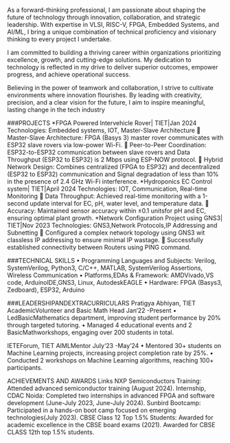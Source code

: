 As a forward-thinking professional, I am passionate about shaping the future of technology through innovation, collaboration, and strategic leadership. With expertise in VLSI, RISC-V, FPGA, Embedded Systems, and AI/ML, I bring a unique combination of technical proficiency and visionary thinking to every project I undertake.

I am committed to building a thriving career within organizations prioritizing excellence, growth, and cutting-edge solutions. My dedication to technology is reflected in my drive to deliver superior outcomes, empower progress, and achieve operational success.

Believing in the power of teamwork and collaboration, I strive to cultivate environments where innovation flourishes. By leading with creativity, precision, and a clear vision for the future, I aim to inspire meaningful, lasting change in the tech industry

###PROJECTS
*FPGA Powered Intervehicle Rover| TIET|Jan 2024 Technologies: Embedded systems, IOT, Master-Slave Architecture
 Master-Slave Architecture: FPGA (Basys 3) master rover communicates with ESP32 slave rovers via low-power Wi-Fi.  Peer-to-Peer Coordination: ESP32-to-ESP32 communication between slave rovers and Data Throughput (ESP32 to ESP32) is 2 Mbps using ESP-NOW protocol.  Hybrid Network Design: Combines centralized (FPGA to ESP32) and decentralized (ESP32 to ESP32) communication and Signal
degradation of less than 10% in the presence of 2.4 GHz Wi-Fi interference.
*Hydroponics EC Control system| TIET|April 2024 Technologies: IOT, Communication, Real-time Monitoring
 Data Throughput: Achieved real-time monitoring with a 1-second update interval for EC, pH, water level, and temperature data.  Accuracy: Maintained sensor accuracy within ±0.1 unitsfor pH and EC, ensuring optimal plant growth. 
*Network Configuration Project using GNS3| TIET|Nov 2023 Technologies: GNS3,Network Protocols,IP Addressing and Subnetting
 Configured a complex network topology using GNS3 wit classless IP addressing to ensure minimal IP wastage.  Successfully established connectivity between Routers using PING command.

###TECHNICAL SKILLS
• Programming Languages and Subjects: Verilog, SystemVerilog, Python3, C/C++, MATLAB, SystemVerilog Assertions, Wireless Communication
• Platforms,EDAs & Framework: AMDVivado,VS code, ArduinoIDE,GNS3, Linux, AutodeskEAGLE
• Hardware: FPGA (Basys3, Zedboard), ESP32, Arduino

###LEADERSHIPANDEXTRACURRICULARS
Pratigya Abhiyan, TIET
AcademicVolunteer and Basic Math Head 
Jan‘22 -Present
• LedBasicMathematics department, improving student performance by 20% through targeted tutoring. • Managed 4 educational events and 2 BasicMathworkshops, engaging over 200 students in total. 

IETEForum, TIET
AIMLMentor July‘23 -May’24
• Mentored 30+ students on Machine Learning projects, increasing project completion rate by 25%. • Conducted 2 workshops on Machine Learning algorithms, reaching 100+ participants.

ACHIEVEMENTS AND AWARDS Links
NXP Semiconductors Training: Attended advanced semiconductor training (August 2024).
Internship, CDAC Noida: Completed two internships in advanced FPGA and software development (June-July 2023, June-July 2024). 
Sunbird Bootcamp: Participated in a hands-on boot camp focused on emerging technologies(July 2023). 
CBSE Class 12 Top 1.5% Students: Awarded for academic excellence in the CBSE board exams (2021). 
Awarded for CBSE
CLASS 12th top 1.5% students.
